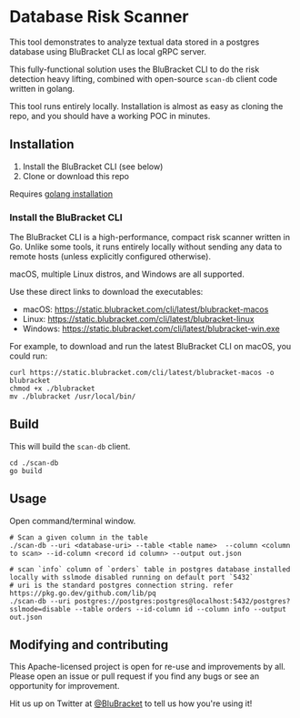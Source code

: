 # Database Risk Scanner

This tool demonstrates to analyze textual data stored in a postgres database using BluBracket CLI as local gRPC server. 

This fully-functional solution uses the BluBracket CLI to do the risk detection heavy lifting,
combined with open-source `scan-db` client code written in golang.

This tool runs entirely locally. Installation is almost as easy as cloning the repo,
and you should have a working POC in minutes.

## Installation

1. Install the BluBracket CLI (see below)
2. Clone or download this repo

Requires [golang installation](https://go.dev/doc/install)

### Install the BluBracket CLI

The BluBracket CLI is a high-performance, compact risk scanner written in Go.
Unlike some tools, it runs entirely locally without sending any data to remote hosts
(unless explicitly configured otherwise).

macOS, multiple Linux distros, and Windows are all supported.

Use these direct links to download the executables:

- macOS: https://static.blubracket.com/cli/latest/blubracket-macos
- Linux: https://static.blubracket.com/cli/latest/blubracket-linux
- Windows: https://static.blubracket.com/cli/latest/blubracket-win.exe

For example, to download and run the latest BluBracket CLI on macOS, you could run:

```
curl https://static.blubracket.com/cli/latest/blubracket-macos -o blubracket
chmod +x ./blubracket
mv ./blubracket /usr/local/bin/
```

## Build

This will build the `scan-db` client.

```
cd ./scan-db
go build
```

## Usage
Open command/terminal window. 


```
# Scan a given column in the table 
./scan-db --uri <database-uri> --table <table name>  --column <column to scan> --id-column <record id column> --output out.json

# scan `info` column of `orders` table in postgres database installed locally with sslmode disabled running on default port `5432`
# uri is the standard postgres connection string. refer https://pkg.go.dev/github.com/lib/pq
./scan-db --uri postgres://postgres:postgres@localhost:5432/postgres?sslmode=disable --table orders --id-column id --column info --output out.json

```


## Modifying and contributing

This Apache-licensed project is open for re-use and improvements by all.
Please open an issue or pull request if you find any bugs or see an opportunity for improvement.

Hit us up on Twitter at [@BluBracket](https://twitter.com/blubracket) to tell us how you're using it!

